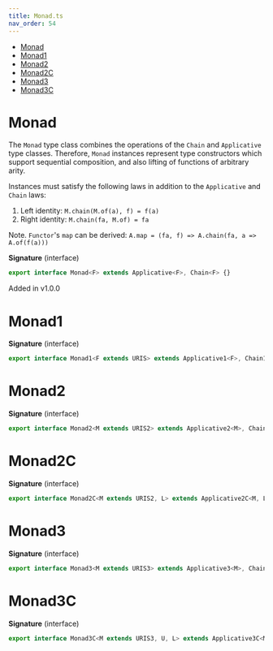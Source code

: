 ```yaml
---
title: Monad.ts
nav_order: 54
---
```


<!-- START doctoc generated TOC please keep comment here to allow auto update -->
<!-- DON'T EDIT THIS SECTION, INSTEAD RE-RUN doctoc TO UPDATE -->


- [Monad](#monad)
- [Monad1](#monad1)
- [Monad2](#monad2)
- [Monad2C](#monad2c)
- [Monad3](#monad3)
- [Monad3C](#monad3c)

<!-- END doctoc generated TOC please keep comment here to allow auto update -->

# Monad

The `Monad` type class combines the operations of the `Chain` and
`Applicative` type classes. Therefore, `Monad` instances represent type
constructors which support sequential composition, and also lifting of
functions of arbitrary arity.

Instances must satisfy the following laws in addition to the `Applicative` and `Chain` laws:

1. Left identity: `M.chain(M.of(a), f) = f(a)`
2. Right identity: `M.chain(fa, M.of) = fa`

Note. `Functor`'s `map` can be derived: `A.map = (fa, f) => A.chain(fa, a => A.of(f(a)))`

**Signature** (interface)

```ts
export interface Monad<F> extends Applicative<F>, Chain<F> {}
```

Added in v1.0.0

# Monad1

**Signature** (interface)

```ts
export interface Monad1<F extends URIS> extends Applicative1<F>, Chain1<F> {}
```

# Monad2

**Signature** (interface)

```ts
export interface Monad2<M extends URIS2> extends Applicative2<M>, Chain2<M> {}
```

# Monad2C

**Signature** (interface)

```ts
export interface Monad2C<M extends URIS2, L> extends Applicative2C<M, L>, Chain2C<M, L> {}
```

# Monad3

**Signature** (interface)

```ts
export interface Monad3<M extends URIS3> extends Applicative3<M>, Chain3<M> {}
```

# Monad3C

**Signature** (interface)

```ts
export interface Monad3C<M extends URIS3, U, L> extends Applicative3C<M, U, L>, Chain3C<M, U, L> {}
```
